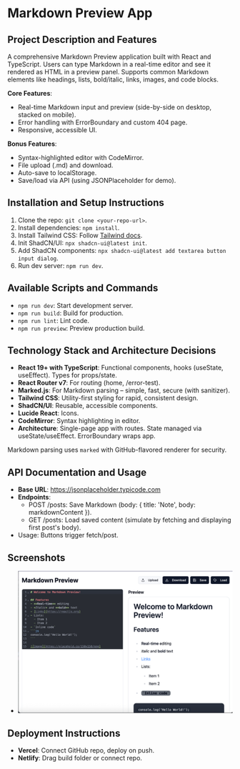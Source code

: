 # Markdown Preview App

## Project Description and Features
A comprehensive Markdown Preview application built with React and TypeScript. Users can type Markdown in a real-time editor and see it rendered as HTML in a preview panel. Supports common Markdown elements like headings, lists, bold/italic, links, images, and code blocks.

**Core Features**:
- Real-time Markdown input and preview (side-by-side on desktop, stacked on mobile).
- Error handling with ErrorBoundary and custom 404 page.
- Responsive, accessible UI.

**Bonus Features**:
- Syntax-highlighted editor with CodeMirror.
- File upload (.md) and download.
- Auto-save to localStorage.
- Save/load via API (using JSONPlaceholder for demo).

## Installation and Setup Instructions
1. Clone the repo: `git clone <your-repo-url>`.
2. Install dependencies: `npm install`.
3. Install Tailwind CSS: Follow [Tailwind docs](https://tailwindcss.com/docs/guides/vite).
4. Init ShadCN/UI: `npx shadcn-ui@latest init`.
5. Add ShadCN components: `npx shadcn-ui@latest add textarea button input dialog`.
6. Run dev server: `npm run dev`.

## Available Scripts and Commands
- `npm run dev`: Start development server.
- `npm run build`: Build for production.
- `npm run lint`: Lint code.
- `npm run preview`: Preview production build.

## Technology Stack and Architecture Decisions
- **React 19+ with TypeScript**: Functional components, hooks (useState, useEffect). Types for props/state.
- **React Router v7**: For routing (home, /error-test).
- **Marked.js**: For Markdown parsing – simple, fast, secure (with sanitizer).
- **Tailwind CSS**: Utility-first styling for rapid, consistent design.
- **ShadCN/UI**: Reusable, accessible components.
- **Lucide React**: Icons.
- **CodeMirror**: Syntax highlighting in editor.
- **Architecture**: Single-page app with routes. State managed via useState/useEffect. ErrorBoundary wraps app.

Markdown parsing uses `marked` with GitHub-flavored renderer for security.

## API Documentation and Usage
- **Base URL**: https://jsonplaceholder.typicode.com
- **Endpoints**:
  - POST /posts: Save Markdown (body: { title: 'Note', body: markdownContent }).
  - GET /posts: Load saved content (simulate by fetching and displaying first post's body).
- Usage: Buttons trigger fetch/post.

## Screenshots
- ![image](/src/assets/Screenshot1.png)

## Deployment Instructions
- **Vercel**: Connect GitHub repo, deploy on push.
- **Netlify**: Drag build folder or connect repo.